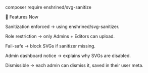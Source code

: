 composer require enshrined/svg-sanitize


🔑 Features Now

Sanitization enforced → using enshrined/svg-sanitizer.

Role restriction → only Admins + Editors can upload.

Fail-safe → block SVGs if sanitizer missing.

Admin dashboard notice → explains why SVGs are disabled.

Dismissible → each admin can dismiss it, saved in their user meta.
